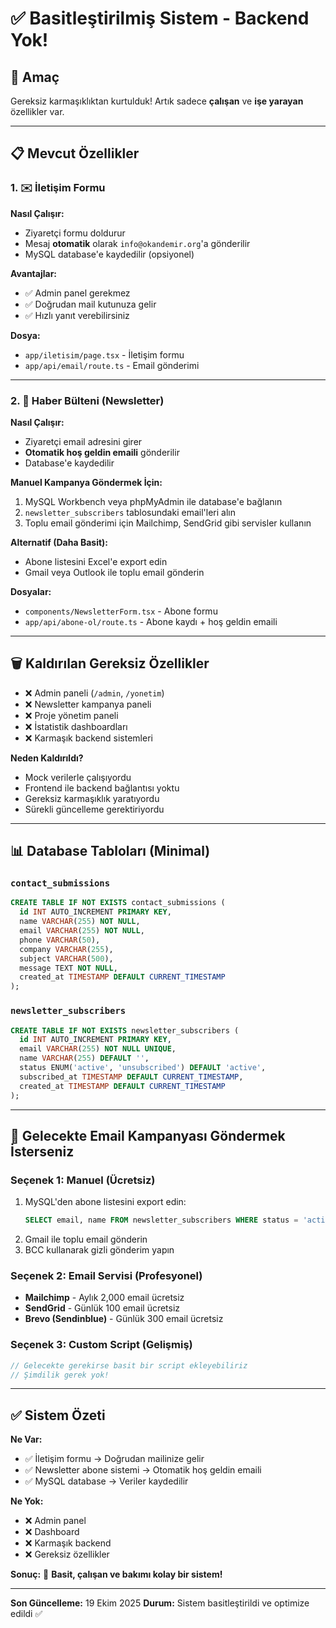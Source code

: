 # ✅ Basitleştirilmiş Sistem - Backend Yok!

## 🎯 Amaç

Gereksiz karmaşıklıktan kurtulduk! Artık sadece **çalışan** ve **işe yarayan** özellikler var.

---

## 📋 Mevcut Özellikler

### 1. ✉️ İletişim Formu
**Nasıl Çalışır:**
- Ziyaretçi formu doldurur
- Mesaj **otomatik** olarak `info@okandemir.org`'a gönderilir
- MySQL database'e kaydedilir (opsiyonel)

**Avantajlar:**
- ✅ Admin panel gerekmez
- ✅ Doğrudan mail kutunuza gelir
- ✅ Hızlı yanıt verebilirsiniz

**Dosya:**
- `app/iletisim/page.tsx` - İletişim formu
- `app/api/email/route.ts` - Email gönderimi

---

### 2. 📧 Haber Bülteni (Newsletter)
**Nasıl Çalışır:**
- Ziyaretçi email adresini girer
- **Otomatik hoş geldin emaili** gönderilir
- Database'e kaydedilir

**Manuel Kampanya Göndermek İçin:**
1. MySQL Workbench veya phpMyAdmin ile database'e bağlanın
2. `newsletter_subscribers` tablosundaki email'leri alın
3. Toplu email gönderimi için Mailchimp, SendGrid gibi servisler kullanın

**Alternatif (Daha Basit):**
- Abone listesini Excel'e export edin
- Gmail veya Outlook ile toplu email gönderin

**Dosyalar:**
- `components/NewsletterForm.tsx` - Abone formu
- `app/api/abone-ol/route.ts` - Abone kaydı + hoş geldin emaili

---

## 🗑️ Kaldırılan Gereksiz Özellikler

- ❌ Admin paneli (`/admin`, `/yonetim`)
- ❌ Newsletter kampanya paneli
- ❌ Proje yönetim paneli
- ❌ İstatistik dashboardları
- ❌ Karmaşık backend sistemleri

**Neden Kaldırıldı?**
- Mock verilerle çalışıyordu
- Frontend ile backend bağlantısı yoktu
- Gereksiz karmaşıklık yaratıyordu
- Sürekli güncelleme gerektiriyordu

---

## 📊 Database Tabloları (Minimal)

### `contact_submissions`
```sql
CREATE TABLE IF NOT EXISTS contact_submissions (
  id INT AUTO_INCREMENT PRIMARY KEY,
  name VARCHAR(255) NOT NULL,
  email VARCHAR(255) NOT NULL,
  phone VARCHAR(50),
  company VARCHAR(255),
  subject VARCHAR(500),
  message TEXT NOT NULL,
  created_at TIMESTAMP DEFAULT CURRENT_TIMESTAMP
);
```

### `newsletter_subscribers`
```sql
CREATE TABLE IF NOT EXISTS newsletter_subscribers (
  id INT AUTO_INCREMENT PRIMARY KEY,
  email VARCHAR(255) NOT NULL UNIQUE,
  name VARCHAR(255) DEFAULT '',
  status ENUM('active', 'unsubscribed') DEFAULT 'active',
  subscribed_at TIMESTAMP DEFAULT CURRENT_TIMESTAMP,
  created_at TIMESTAMP DEFAULT CURRENT_TIMESTAMP
);
```

---

## 🚀 Gelecekte Email Kampanyası Göndermek İsterseniz

### Seçenek 1: Manuel (Ücretsiz)
1. MySQL'den abone listesini export edin:
   ```sql
   SELECT email, name FROM newsletter_subscribers WHERE status = 'active';
   ```
2. Gmail ile toplu email gönderin
3. BCC kullanarak gizli gönderim yapın

### Seçenek 2: Email Servisi (Profesyonel)
- **Mailchimp** - Aylık 2,000 email ücretsiz
- **SendGrid** - Günlük 100 email ücretsiz
- **Brevo (Sendinblue)** - Günlük 300 email ücretsiz

### Seçenek 3: Custom Script (Gelişmiş)
```typescript
// Gelecekte gerekirse basit bir script ekleyebiliriz
// Şimdilik gerek yok!
```

---

## ✅ Sistem Özeti

**Ne Var:**
- ✅ İletişim formu → Doğrudan mailinize gelir
- ✅ Newsletter abone sistemi → Otomatik hoş geldin emaili
- ✅ MySQL database → Veriler kaydedilir

**Ne Yok:**
- ❌ Admin panel
- ❌ Dashboard
- ❌ Karmaşık backend
- ❌ Gereksiz özellikler

**Sonuç:**
🎯 **Basit, çalışan ve bakımı kolay bir sistem!**

---

**Son Güncelleme:** 19 Ekim 2025
**Durum:** Sistem basitleştirildi ve optimize edildi ✅

